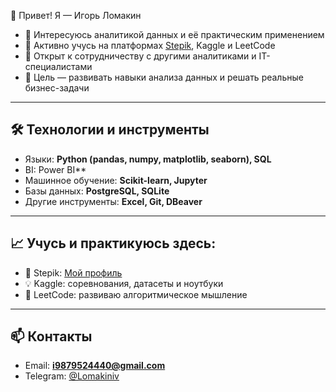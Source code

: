 👋 Привет! Я — Игорь Ломакин

- 👀 Интересуюсь аналитикой данных и её практическим применением
- 🌱 Активно учусь на платформах [Stepik](https://stepik.org/users/241558560/profile), Kaggle и LeetCode
- 🤝 Открыт к сотрудничеству с другими аналитиками и IT-специалистами
- 🎯 Цель — развивать навыки анализа данных и решать реальные бизнес-задачи

---

## 🛠️ Технологии и инструменты

- Языки: **Python (pandas, numpy, matplotlib, seaborn), SQL**
- BI: Power BI**
- Машинное обучение: **Scikit-learn, Jupyter**
- Базы данных: **PostgreSQL, SQLite**
- Другие инструменты: **Excel, Git, DBeaver**

---

## 📈 Учусь и практикуюсь здесь:

- 🧠 Stepik: [Мой профиль](https://stepik.org/users/241558560/profile)
- 💡 Kaggle: соревнования, датасеты и ноутбуки
- 🧩 LeetCode: развиваю алгоритмическое мышление

---

## 📫 Контакты

- Email: **i9879524440@gmail.com**
- Telegram: [@Lomakiniv](https://t.me/Lomakiniv)

<!---
IgorLomakin41/IgorLomakin41 is a ✨ special ✨ repository because its `README.md` (this file) appears on your GitHub profile.
You can click the Preview link to take a look at your changes.
--->
